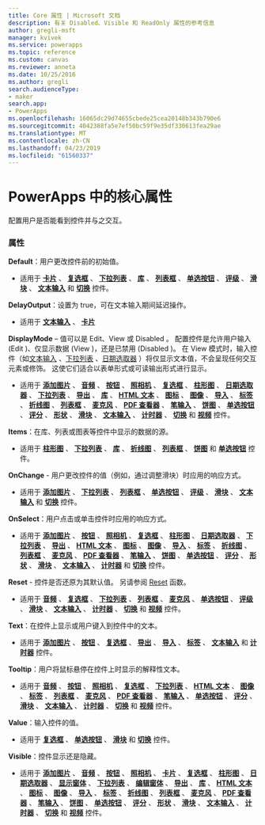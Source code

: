 ```yaml
---
title: Core 属性 | Microsoft 文档
description: 有关 Disabled、Visible 和 ReadOnly 属性的参考信息
author: gregli-msft
manager: kvivek
ms.service: powerapps
ms.topic: reference
ms.custom: canvas
ms.reviewer: anneta
ms.date: 10/25/2016
ms.author: gregli
search.audienceType:
- maker
search.app:
- PowerApps
ms.openlocfilehash: 16065dc29d74655cbede25cea20148b343b790e6
ms.sourcegitcommit: 4042388fa5e7ef50bc59f9e35df330613fea29ae
ms.translationtype: MT
ms.contentlocale: zh-CN
ms.lasthandoff: 04/23/2019
ms.locfileid: "61560337"
---
```

# <a name="core-properties-in-powerapps"></a>PowerApps 中的核心属性
配置用户是否能看到控件并与之交互。

### <a name="properties"></a>属性
**Default**：用户更改控件前的初始值。

* 适用于 **[卡片](control-card.md)** 、 **[复选框](control-check-box.md)** 、 **[下拉列表](control-drop-down.md)** 、 **[库](control-gallery.md)** 、 **[列表框](control-list-box.md)** 、 **[单选按钮](control-radio.md)** 、 **[评级](control-rating.md)** 、 **[滑块](control-slider.md)** 、 **[文本输入](control-text-input.md)** 和 **[切换](control-toggle.md)** 控件。

**DelayOutput**：设置为 true，可在文本输入期间延迟操作。

* 适用于 **[文本输入](control-text-input.md)** 、 **[卡片](control-card.md)**

**DisplayMode** – 值可以是 Edit、View  或 Disabled  。 配置控件是允许用户输入 (Edit  )、仅显示数据 (View  )，还是已禁用 (Disabled  )。  在 View  模式时，输入控件（如[文本输入](control-text-input.md)  、[下拉列表](control-drop-down.md)  、[日期选取器](control-date-picker.md)  ）将仅显示文本值，不会呈现任何交互元素或修饰。  这使它们适合以表单形式或可读输出形式进行显示。

* 适用于 **[添加图片](control-add-picture.md)** 、 **[音频](control-audio-video.md)** 、 **[按钮](control-button.md)** 、 **[照相机](control-camera.md)** 、 **[复选框](control-check-box.md)** 、 **[柱形图](control-column-line-chart.md)** 、 **[日期选取器](control-date-picker.md)** 、 **[下拉列表](control-drop-down.md)** 、 **[导出](control-export-import.md)** 、 **[库](control-gallery.md)** 、 **[HTML 文本](control-html-text.md)** 、 **[图标](control-shapes-icons.md)** 、 **[图像](control-image.md)** 、 **[导入](control-export-import.md)** 、 **[标签](control-text-box.md)** 、 **[折线图](control-column-line-chart.md)** 、 **[列表框](control-list-box.md)** 、 **[麦克风](control-microphone.md)** 、 **[PDF 查看器](control-pdf-viewer.md)** 、 **[笔输入](control-pen-input.md)** 、 **[饼图](control-pie-chart.md)** 、 **[单选按钮](control-radio.md)** 、 **[评分](control-rating.md)** 、 **[形状](control-shapes-icons.md)** 、 **[滑块](control-slider.md)** 、 **[文本输入](control-text-input.md)** 、 **[计时器](control-timer.md)** 、 **[切换](control-toggle.md)** 和 **[视频](control-audio-video.md)** 控件。

**Items**：在库、列表或图表等控件中显示的数据的源。

* 适用于 **[柱形图](control-column-line-chart.md)** 、 **[下拉列表](control-drop-down.md)** 、 **[库](control-gallery.md)** 、 **[折线图](control-column-line-chart.md)** 、 **[列表框](control-list-box.md)** 、 **[饼图](control-pie-chart.md)** 和 **[单选按钮](control-radio.md)** 控件。

**OnChange** - 用户更改控件的值（例如，通过调整滑块）时应用的响应方式。

* 适用于 **[添加图片](control-add-picture.md)** 、 **[下拉列表](control-drop-down.md)** 、 **[列表框](control-list-box.md)** 、 **[单选按钮](control-radio.md)** 、 **[评级](control-rating.md)** 、 **[滑块](control-slider.md)** 、 **[文本输入](control-text-input.md)** 和 **[切换](control-toggle.md)** 控件。

**OnSelect**：用户点击或单击控件时应用的响应方式。

* 适用于 **[添加图片](control-add-picture.md)** 、 **[按钮](control-button.md)** 、 **[照相机](control-camera.md)** 、 **[复选框](control-check-box.md)** 、 **[柱形图](control-column-line-chart.md)** 、 **[日期选取器](control-date-picker.md)** 、 **[下拉列表](control-drop-down.md)** 、 **[导出](control-export-import.md)** 、 **[HTML 文本](control-html-text.md)** 、 **[图标](control-shapes-icons.md)** 、 **[图像](control-image.md)** 、 **[导入](control-export-import.md)** 、 **[标签](control-text-box.md)** 、 **[折线图](control-column-line-chart.md)** 、 **[列表框](control-list-box.md)** 、 **[麦克风](control-microphone.md)** 、 **[PDF 查看器](control-pdf-viewer.md)** 、 **[笔输入](control-pen-input.md)** 、 **[饼图](control-pie-chart.md)** 、 **[单选按钮](control-radio.md)** 、 **[评分](control-rating.md)** 、 **[形状](control-shapes-icons.md)** 、 **[滑块](control-slider.md)** 、 **[文本输入](control-text-input.md)** 、 **[计时器](control-timer.md)** 和 **[切换](control-toggle.md)** 控件。

**Reset** - 控件是否还原为其默认值。  另请参阅 [Reset](../functions/function-reset.md)  函数。

* 适用于 **[音频](control-audio-video.md)** 、 **[复选框](control-check-box.md)** 、 **[下拉列表](control-drop-down.md)** 、 **[列表框](control-list-box.md)** 、 **[麦克风](control-microphone.md)** 、 **[单选按钮](control-radio.md)** 、 **[评级](control-rating.md)** 、 **[滑块](control-slider.md)** 、 **[文本输入](control-text-input.md)** 、 **[计时器](control-timer.md)** 、 **[切换](control-toggle.md)** 和 **[视频](control-audio-video.md)** 控件。

**Text**：在控件上显示或用户键入到控件中的文本。

* 适用于 **[添加图片](control-add-picture.md)** 、 **[按钮](control-button.md)** 、 **[复选框](control-check-box.md)** 、 **[导出](control-export-import.md)** 、 **[导入](control-export-import.md)** 、 **[标签](control-text-box.md)** 、 **[文本输入](control-text-input.md)** 和 **[计时器](control-timer.md)** 控件。

**Tooltip**：用户将鼠标悬停在控件上时显示的解释性文本。

* 适用于 **[音频](control-audio-video.md)** 、 **[按钮](control-button.md)** 、 **[照相机](control-camera.md)** 、 **[复选框](control-check-box.md)** 、 **[下拉列表](control-drop-down.md)** 、 **[HTML 文本](control-html-text.md)** 、 **[图像](control-image.md)** 、 **[标签](control-text-box.md)** 、 **[列表框](control-list-box.md)** 、 **[麦克风](control-microphone.md)** 、 **[PDF 查看器](control-pdf-viewer.md)** 、 **[笔输入](control-pen-input.md)** 、 **[单选按钮](control-radio.md)** 、 **[评分](control-rating.md)** 、 **[滑块](control-slider.md)** 、 **[文本输入](control-text-input.md)** 、 **[计时器](control-timer.md)** 、 **[切换](control-toggle.md)** 和 **[视频](control-audio-video.md)** 控件。

**Value**：输入控件的值。

* 适用于 **[复选框](control-check-box.md)** 、 **[单选按钮](control-radio.md)** 、 **[滑块](control-slider.md)** 和 **[切换](control-toggle.md)** 控件。

**Visible**：控件显示还是隐藏。

* 适用于 **[添加图片](control-add-picture.md)** 、 **[音频](control-audio-video.md)** 、 **[按钮](control-button.md)** 、 **[照相机](control-camera.md)** 、 **[卡片](control-card.md)** 、 **[复选框](control-check-box.md)** 、 **[柱形图](control-column-line-chart.md)** 、 **[日期选取器](control-date-picker.md)** 、 **[显示窗体](control-form-detail.md)** 、 **[下拉列表](control-drop-down.md)** 、 **[编辑窗体](control-form-detail.md)** 、 **[导出](control-export-import.md)** 、 **[库](control-gallery.md)** 、 **[HTML 文本](control-html-text.md)** 、 **[图标](control-shapes-icons.md)** 、 **[图像](control-image.md)** 、 **[导入](control-export-import.md)** 、 **[标签](control-text-box.md)** 、 **[折线图](control-column-line-chart.md)** 、 **[列表框](control-list-box.md)** 、 **[麦克风](control-microphone.md)** 、 **[PDF 查看器](control-pdf-viewer.md)** 、 **[笔输入](control-pen-input.md)** 、 **[饼图](control-pie-chart.md)** 、 **[单选按钮](control-radio.md)** 、 **[评分](control-rating.md)** 、 **[形状](control-shapes-icons.md)** 、 **[滑块](control-slider.md)** 、 **[文本输入](control-text-input.md)** 、 **[计时器](control-timer.md)** 、 **[切换](control-toggle.md)** 和 **[视频](control-audio-video.md)** 控件。

